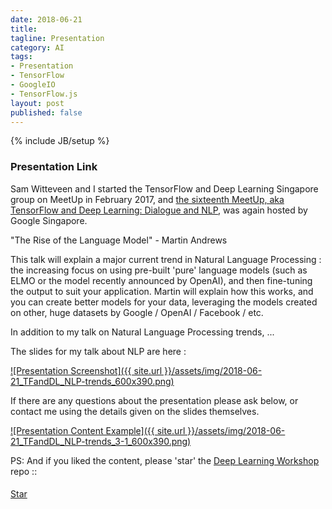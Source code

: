 ```yaml
---
date: 2018-06-21
title: 
tagline: Presentation
category: AI
tags:
- Presentation
- TensorFlow
- GoogleIO
- TensorFlow.js
layout: post
published: false
---
```

{% include JB/setup %}



### Presentation Link

Sam Witteveen and I started the TensorFlow and Deep Learning Singapore group on MeetUp in February 2017,
and [the sixteenth MeetUp, aka TensorFlow and Deep Learning: Dialogue and NLP](https://www.meetup.com/TensorFlow-and-Deep-Learning-Singapore/events/251687521/),
was again hosted by Google Singapore.



"The Rise of the Language Model" - Martin Andrews

This talk will explain a major current trend in Natural Language Processing : the 
increasing focus on using pre-built 'pure' language models (such as ELMO or the model 
recently announced by OpenAI), and then fine-tuning the output to suit your 
application. Martin will explain how this works, and you can create better models for your data, 
leveraging the models created on other, huge datasets by Google / OpenAI / Facebook / etc.

<!--
Outline:

2013 Word2Vec = Efficient Estimation of Word Representations in Vector Space
  Tomas Mikolov, Kai Chen, Greg Corrado, Jeffrey Dean
  https://arxiv.org/abs/1301.3781
  https://radimrehurek.com/gensim/models/word2vec.html

2014 GloVe = Global Vectors for Word Representation
  Jeffrey Pennington,   Richard Socher,   Christopher D. Manning
  https://nlp.stanford.edu/projects/glove/
  https://github.com/stanfordnlp/GloVe
  https://nlp.stanford.edu/pubs/glove.pdf
 
2017 CoVe = Learned in Translation: Contextualized Word Vectors
  Bryan McCann, James Bradbury, Caiming Xiong, Richard Socher
  https://arxiv.org/abs/1708.00107
  https://github.com/salesforce/cove  # PyTorch

2018-02 ELMo = Deep contextualized word representations
  Matthew E. Peters, Mark Neumann, Mohit Iyyer, Matt Gardner, Christopher Clark, Kenton Lee, Luke Zettlemoyer
  https://arxiv.org/abs/1802.05365
  https://allennlp.org/elmo
  https://github.com/allenai/bilm-tf  # TensorFlow
  https://www.tensorflow.org/hub/modules/google/elmo/2  # TFHub
  https://github.com/allenai/allennlp/blob/master/tutorials/how_to/elmo.md # PyTorch

2018-01...05 ULMFiT = Universal Language Model Fine-tuning for Text Classification
  Jeremy Howard, Sebastian Ruder
  https://arxiv.org/abs/1801.06146 (flag planting??)
  http://nlp.fast.ai/classification/2018/05/15/introducting-ulmfit.html   
  https://github.com/fastai/fastai
  http://files.fast.ai/models/wt103/   # Pretrained ~440Mb each

2018-06 = OpenAI  Improving Language Understanding with Unsupervised Learning
  https://blog.openai.com/language-unsupervised/
  https://s3-us-west-2.amazonaws.com/openai-assets/research-covers/language-unsupervised/language_understanding_paper.pdf
  https://github.com/openai/finetune-transformer-lm  # TF
  https://github.com/huggingface/pytorch-openai-transformer-lm  # PyTorch
  
  This work builds on the approach introduced in Semi-supervised Sequence Learning, 
  which showed how to improve document classification performance by using 
  unsupervised pre-training of an LSTM followed by supervised fine-tuning. 
  
  It also extends ULMFiT, research that shows how a single dataset-agnostic LSTM language model 
  can be fine-tuned to get state-of-the-art performance on a variety of document classification datasets; 
  
  our work shows how a Transformer-based model can be used in this approach to succeed at 
  a broader range of tasks beyond document classification, such as 
    commonsense reasoning, 
    semantic similarity, and 
    reading comprehension. 
  
  It is also similar to but more task-agnostic than ELMo, which incorporates pre-training 
  but uses task-customized architectures to get state-of-the-art results on a broad suite of tasks.

  We used a 37-layer (12 block) Transformer architecture, and we train on sequences of up to 512 tokens. 
  
Demo 
  Load model
  Sentiment (simple)
  Winograd (like Google)

Advertise 
  Google ML event 
  SmartHome Hackathon (?)
  JumpStart
  Interns
  
!-->




In addition to my talk on Natural Language Processing trends, ...


The slides for my talk about NLP are here :

<a href="http://redcatlabs.com/2018-06-21_TFandDL_NLP-trends/" target="_blank">
![Presentation Screenshot]({{ site.url }}/assets/img/2018-06-21_TFandDL_NLP-trends_600x390.png)
</a>

If there are any questions about the presentation please ask below, 
or contact me using the details given on the slides themselves.

<a href="http://redcatlabs.com/2018-06-21_TFandDL_NLP-trends/#/3/1" target="_blank">
![Presentation Content Example]({{ site.url }}/assets/img/2018-06-21_TFandDL_NLP-trends_3-1_600x390.png)
</a>



PS:  And if you liked the content, please 'star' the <a href="https://github.com/mdda/deep-learning-workshop" target="_blank">Deep Learning Workshop</a> repo ::
<!-- From :: https://buttons.github.io/ -->
<!-- Place this tag where you want the button to render. -->
<span style="position:relative;top:5px;">
<a aria-label="Star mdda/deep-learning-workshop on GitHub" data-count-aria-label="# stargazers on GitHub" data-count-api="/repos/mdda/deep-learning-workshop#stargazers_count" data-count-href="/mdda/deep-learning-workshop/stargazers" data-icon="octicon-star" href="https://github.com/mdda/deep-learning-workshop" class="github-button">Star</a>
<!-- Place this tag right after the last button or just before your close body tag. -->
<script async defer id="github-bjs" src="https://buttons.github.io/buttons.js"></script>
</span>

